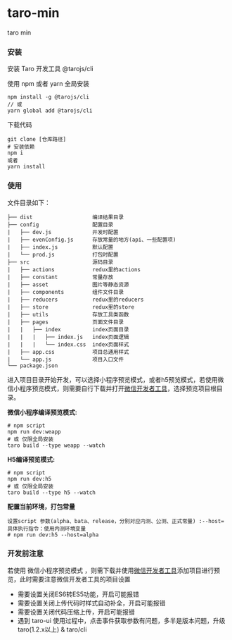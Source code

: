 # taro-min
taro min


### 安装
安装 Taro 开发工具 @tarojs/cli

使用 npm 或者 yarn 全局安装

```
npm install -g @tarojs/cli
// 或
yarn global add @tarojs/cli
```
下载代码
```
git clone [仓库路径]
# 安装依赖
npm i
或者
yarn install
```

### 使用

文件目录如下：
```
├── dist                   编译结果目录
├── config                 配置目录
|   ├── dev.js             开发时配置
|   ├── evenConfig.js      存放常量的地方(api、一些配置项)
|   ├── index.js           默认配置
|   └── prod.js            打包时配置
├── src                    源码目录
|   ├── actions            redux里的actions
|   ├── constant           常量存放
|   ├── asset              图片等静态资源
|   ├── components         组件文件目录
|   ├── reducers           redux里的reducers
|   ├── store              redux里的store
|   ├── utils              存放工具类函数
|   ├── pages              页面文件目录
|   |   ├── index          index页面目录
|   |   |   ├── index.js   index页面逻辑
|   |   |   └── index.css  index页面样式
|   ├── app.css            项目总通用样式
|   └── app.js             项目入口文件
└── package.json
```
进入项目目录开始开发，可以选择小程序预览模式，或者h5预览模式，若使用微信小程序预览模式，则需要自行下载并打开[微信开发者工具](https://developers.weixin.qq.com/miniprogram/dev/devtools/download.html)，选择预览项目根目录。

**微信小程序编译预览模式:**


```
# npm script
npm run dev:weapp
# 或 仅限全局安装
taro build --type weapp --watch
```

**H5编译预览模式:**
```
# npm script
npm run dev:h5
# 或 仅限全局安装
taro build --type h5 --watch
```

**配置当前环境，打包常量**
```
设置script 参数(alpha、bata、release，分别对应内测、公测、正式常量) :--host=
具体执行指令：使用内测环境变量
# npm run dev:h5 --host=alpha
```


### 开发前注意
若使用 微信小程序预览模式 ，则需下载并使用[微信开发者工具](https://developers.weixin.qq.com/miniprogram/dev/devtools/download.html)添加项目进行预览，此时需要注意微信开发者工具的项目设置
* 需要设置关闭ES6转ES5功能，开启可能报错
* 需要设置关闭上传代码时样式自动补全，开启可能报错
* 需要设置关闭代码压缩上传，开启可能报错
* 遇到 taro-ui 使用过程中，点击事件获取参数有问题，多半是版本问题，升级 taro(1.2.x以上) & taro/cli

